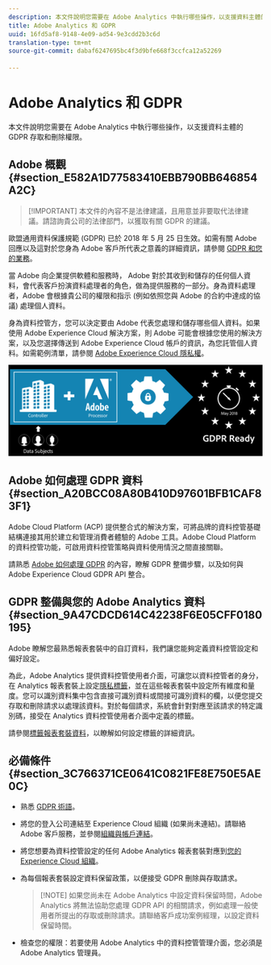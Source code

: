 ```yaml
---
description: 本文件說明您需要在 Adobe Analytics 中執行哪些操作，以支援資料主體的 GDPR 存取和刪除權限。
title: Adobe Analytics 和 GDPR
uuid: 16fd5af8-9148-4e09-ad54-9e3cdd2b3c6d
translation-type: tm+mt
source-git-commit: dabaf6247695bc4f3d9bfe668f3ccfca12a52269

---
```



# Adobe Analytics 和 GDPR

本文件說明您需要在 Adobe Analytics 中執行哪些操作，以支援資料主體的 GDPR 存取和刪除權限。

## Adobe 概觀 {#section_E582A1D77583410EBB790BB646854A2C}

>[!IMPORTANT] 本文件的內容不是法律建議，且用意並非要取代法律建議。請諮詢貴公司的法律部門，以獲取有關 GDPR 的建議。

歐盟通用資料保護規範 (GDPR) 已於 2018 年 5 月 25 日生效。如需有關 Adobe 回應以及這對於您身為 Adobe 客戶所代表之意義的詳細資訊，請參閱 [GDPR 和您的業務](https://www.adobe.com/tw/privacy/general-data-protection-regulation.html)。

當 Adobe 向企業提供軟體和服務時， Adobe 對於其收到和儲存的任何個人資料，會代表客戶扮演資料處理者的角色，做為提供服務的一部分。身為資料處理者，Adobe 會根據貴公司的權限和指示 (例如依照您與 Adobe 的合約中達成的協議) 處理個人資料。

身為資料控管方，您可以決定要由 Adobe 代表您處理和儲存哪些個人資料。如果使用 Adobe Experience Cloud 解決方案，則 Adobe 可能會根據您使用的解決方案，以及您選擇傳送到 Adobe Experience Cloud 帳戶的資訊，為您託管個人資料。如需範例清單，請參閱 [Adobe Experience Cloud 隱私權](https://www.adobe.com/tw/privacy/experience-cloud.html#collect)。

![](assets/privacy_ready.png)

## Adobe 如何處理 GDPR 資料 {#section_A20BCC08A80B410D97601BFB1CAF83F1}

Adobe Cloud Platform (ACP) 提供整合式的解決方案，可將品牌的資料控管基礎結構連接其用於建立和管理消費者體驗的 Adobe 工具。Adobe Cloud Platform 的資料控管功能，可啟用資料控管策略與資料使用情況之間直接關聯。

請熟悉 [Adobe 如何處理 GDPR](https://www.adobe.com/tw/data-analytics-cloud/analytics/general-data-protection-regulation.html) 的內容，瞭解 GDPR 整備步驟，以及如何與 Adobe Experience Cloud GDPR API 整合。

## GDPR 整備與您的 Adobe Analytics 資料 {#section_9A47CDCD614C42238F6E05CFF0180195}

Adobe 瞭解您最熟悉報表套裝中的自訂資料，我們讓您能夠定義資料控管設定和偏好設定。

為此，Adobe Analytics 提供資料控管使用者介面，可讓您以資料控管者的身分，在 Analytics 報表套裝上設定[隱私標籤](/help/admin/c-data-governance/gdpr-labels.md#data-governance-labels)，並在這些報表套裝中設定所有維度和量度。您可以識別資料集中包含直接可識別資料或間接可識別資料的欄，以便您提交存取和刪除請求以處理該資料。對於每個請求，系統會針對對應至該請求的特定識別碼，接受在 Analytics 資料控管使用者介面中定義的標籤。

請參閱[標籤報表套裝資料](/help/admin/c-data-governance/gdpr-setup-reportsuite.md)，以瞭解如何設定標籤的詳細資訊。

## 必備條件 {#section_3C766371CE0641C0821FE8E750E5AE0C}

* 熟悉 [GDPR 術語](/help/admin/c-data-governance/gdpr-terminology.md)。
* 將您的登入公司連結至 Experience Cloud 組織 (如果尚未連結)。請聯絡 Adobe 客戶服務，並參閱[組織與帳戶連結](https://marketing.adobe.com/resources/help/zh_TW/mcloud/organizations.html)。
* 將您想要為資料控管設定的任何 Adobe Analytics 報表套裝對應到[您的 Experience Cloud 組織](https://marketing.adobe.com/resources/help/zh_TW/mcloud/report-suite-mapping.html)。
* 為每個報表套裝設定資料保留政策，以便接受 GDPR 刪除與存取請求。

   > [!NOTE] 如果您尚未在 Adobe Analytics 中設定資料保留時間，Adobe Analytics 將無法協助您處理 GDPR API 的相關請求，例如處理一般使用者所提出的存取或刪除請求。請聯絡客戶成功案例經理，以設定資料保留時間。

* 檢查您的權限：若要使用 Adobe Analytics 中的資料控管管理介面，您必須是 Adobe Analytics 管理員。
